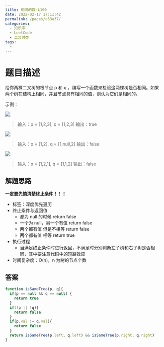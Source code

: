 ```yaml
---
title: 相同的数-L100
date: 2022-02-17 17:11:42
permalink: /pages/a53a37/
categories:
  - 知识库
  - LeetCode
  - 二叉树类
tags:
  - 
---
```


# 题目描述

给你两棵二叉树的根节点 p 和 q ，编写一个函数来检验这两棵树是否相同。如果两个树在结构上相同，并且节点具有相同的值，则认为它们是相同的。

示例：

![](https://assets.LeetCode.com/uploads/2020/12/20/ex1.jpg)

> 输入：p = [1,2,3], q = [1,2,3]
> 输出：true

<!-- more -->

![](https://assets.LeetCode.com/uploads/2020/12/20/ex2.jpg)

> 输入：p = [1,2], q = [1,null,2]
> 输出：false

![](https://assets.LeetCode.com/uploads/2020/12/20/ex3.jpg)

> 输入：p = [1,2,1], q = [1,1,2]
> 输出：false

## 解题思路

**一定要先搞清楚终止条件！！！**

- 标签：深度优先遍历
- 终止条件与返回值
  - 都为 null 的时候 return false
  - 一个为 null，另一个有值 return false
  - 两个都有值 但是不相等 return false
  - 两个都有值 相等 return true
- 执行过程
  - 当满足终止条件时进行返回，不满足时分别判断左子树和右子树是否相同，其中要注意代码中的短路效应
- 时间复杂度：O(n)，n 为树的节点个数

## 答案

```js
function isSameTree(p, q){
  if(p == null && q == null) {
    return true
  }
  if(!p || !q){
    return false
  }
  if(p.val != q.val){
    return false
  }
  return isSameTree(p.left, q.left) && isSameTree(p.right, q.right)
}
```